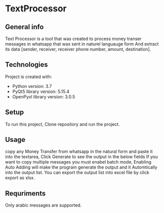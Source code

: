 # TextProcessor


## General info
Text Processor is a tool that was created to process money transer messages in whatsapp that was sent in naturel languauge form
And extract its data [sender, receiver, receiver phone number, amount, destination].

## Technologies

Project is created with:
* Python version: 3.7
* PyQt5 library version: 5.15.4
* OpenPyxl library version: 3.0.5


## Setup
To run this project, Clone repository and run the project.


## Usage

copy any Money Transfer from whatsapp in the natural form and paste it into the textarea, Click Generate to see the output in the below fields
If you want to copy multiple messages you  must enabel batch mode, Enabling Auto Adding will make the program generate the output and it 
Automtically into the output list.
You can export the output list into excel file by click export as xlsx.


## Requriments

 Only arabic messages are supported.
	
